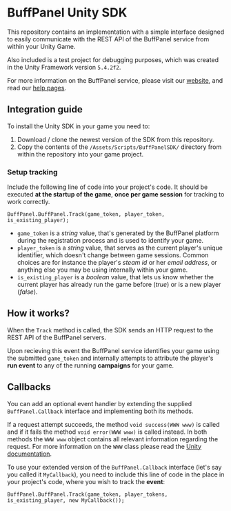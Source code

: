 # BuffPanel Unity SDK

This repository contains an implementation with a simple interface designed to easily communicate with the REST API of the BuffPanel service from within your Unity Game.

Also included is a test project for debugging purposes, which was created in the Unity Framework version `5.4.2f2`.

For more information on the BuffPanel service, please visit our [website](http://buffpanel.com/), and read our [help pages](http://buffpanel.com/help/introduction).

## Integration guide

To install the Unity SDK in your game you need to:

1. Download / clone the newest version of the SDK from this repository.
2. Copy the contents of the `/Assets/Scripts/BuffPanelSDK/` directory from within the repository into your game project.

### Setup tracking

Include the following line of code into your project's code. It should be executed **at the startup of the game**, **once per game session** for tracking to work correctly.

```
BuffPanel.BuffPanel.Track(game_token, player_token, is_existing_player);
```

- `game_token` is a *string* value, that's generated by the BuffPanel platform during the registration process and is used to identify your game.
- `player_token` is a *string* value, that serves as the current player's unique identifier, which doesn't change between game sessions. Common choices are for instance the player's *steam id* or her *email address*, or anything else you may be using internally within your game.
- `is_existing_player` is a *boolean* value, that lets us know whether the current player has already run the game before (*true*) or is a new player (*false*).

## How it works?

When the `Track` method is called, the SDK sends an HTTP request to the REST API of the BuffPanel servers.

Upon recieving this event the BuffPanel service identifies your game using the submitted `game_token` and internally attempts to attribute the player's **run event** to any of the running **campaigns** for your game.

## Callbacks

You can add an optional event handler by extending the supplied `BuffPanel.Callback` interface and implementing both its methods.

If a request attempt succeeds, the method `void success(WWW www)` is called and if it fails the method `void error(WWW www)` is called instead. In both methods the `WWW www` object contains all relevant information regarding the request. For more information on the `WWW` class please read the [Unity documentation](http://docs.unity3d.com/ScriptReference/WWW.html).

To use your extended version of the `BuffPanel.Callback` interface (let's say you called it `MyCallback`), you need to include this line of code in the place in your project's code, where you wish to track the **event**:

```
BuffPanel.BuffPanel.Track(game_token, player_tokens, is_existing_player, new MyCallback());
```

